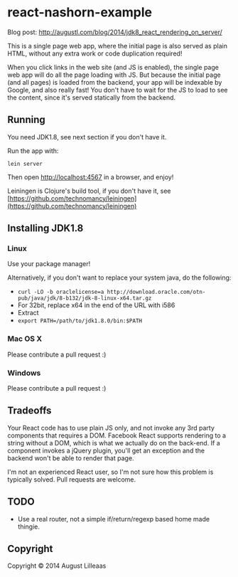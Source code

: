 # react-nashorn-example

Blog post: http://augustl.com/blog/2014/jdk8_react_rendering_on_server/

This is a single page web app, where the initial page is also served as plain HTML, without any extra work or code duplication required!

When you click links in the web site (and JS is enabled), the single page web app will do all the page loading with JS. But because the initial page (and all pages) is loaded from the backend, your app will be indexable by Google, and also really fast! You don't have to wait for the JS to load to see the content, since it's served statically from the backend.

## Running

You need JDK1.8, see next section if you don't have it.

Run the app with:

    lein server

Then open [http://localhost:4567](http://localhost:4567) in a browser, and enjoy!

Leiningen is Clojure's build tool, if you don't have it, see [https://github.com/technomancy/leiningen](https://github.com/technomancy/leiningen)

## Installing JDK1.8

### Linux

Use your package manager!

Alternatively, if you don't want to replace your system java, do the following:

* `curl -LO -b oraclelicense=a http://download.oracle.com/otn-pub/java/jdk/8-b132/jdk-8-linux-x64.tar.gz`
* For 32bit, replace x64 in the end of the URL with i586
* Extract
* `export PATH=/path/to/jdk1.8.0/bin:$PATH`

### Mac OS X

Please contribute a pull request :)

### Windows

Please contribute a pull request :)

## Tradeoffs

Your React code has to use plain JS only, and not invoke any 3rd party components that requires a DOM. Facebook React supports rendering to a string without a DOM, which is what we actually do on the back-end. If a component invokes a jQuery plugin, you'll get an exception and the backend won't be able to render that page.

I'm not an experienced React user, so I'm not sure how this problem is typically solved. Pull requests are welcome.

## TODO

* Use a real router, not a simple if/return/regexp based home made thingie.

## Copyright

Copyright © 2014 August Lilleaas

